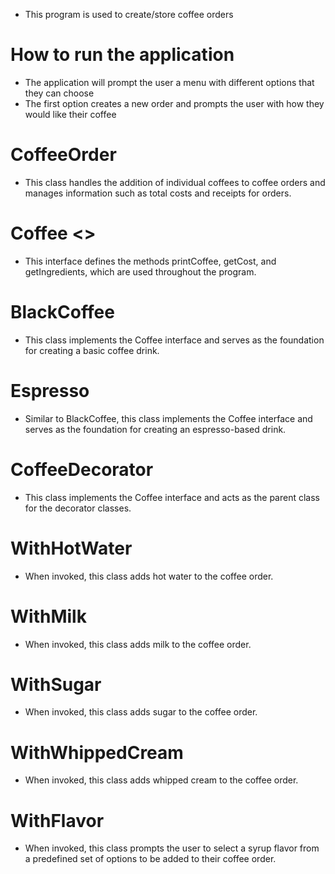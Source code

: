 - This program is used to create/store coffee orders

# How to run the application
- The application will prompt the user a menu with different options that they can choose
- The first option creates a new order and prompts the user with how they would like their coffee

# CoffeeOrder
- This class handles the addition of individual coffees to coffee orders and manages information such as total costs and receipts for orders.
  
# Coffee <>
- This interface defines the methods printCoffee, getCost, and getIngredients, which are used throughout the program.
  
# BlackCoffee
- This class implements the Coffee interface and serves as the foundation for creating a basic coffee drink.
  
# Espresso
- Similar to BlackCoffee, this class implements the Coffee interface and serves as the foundation for creating an espresso-based drink.
  
# CoffeeDecorator
- This class implements the Coffee interface and acts as the parent class for the decorator classes.
  
# WithHotWater
- When invoked, this class adds hot water to the coffee order.
  
# WithMilk
- When invoked, this class adds milk to the coffee order.
  
# WithSugar
- When invoked, this class adds sugar to the coffee order.
  
# WithWhippedCream
- When invoked, this class adds whipped cream to the coffee order.
  
# WithFlavor
- When invoked, this class prompts the user to select a syrup flavor from a predefined set of options to be added to their coffee order.
